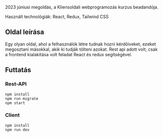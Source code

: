 2023 júniusi megoldás, a Kliensoldali webprogramozás kurzus beadandója.

Használt technológiák: React, Redux, Tailwind CSS

## Oldal leírása

Egy olyan oldal, ahol a felhasználók létre tudnak hozni kérdőíveket, ezeket megosztani másokkal, akik ki tudják tölteni azokat. Rest api adott volt, csak a frontend kialakítása volt feladat React és redux segítségével.

## Futtatás

### Rest-API

```
npm install
npm run migrate
npm start
```

### Client

```
npm install
npm run dev
```
